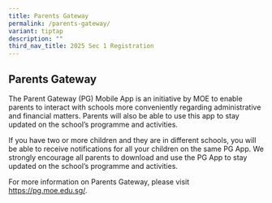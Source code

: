 ```yaml
---
title: Parents Gateway
permalink: /parents-gateway/
variant: tiptap
description: ""
third_nav_title: 2025 Sec 1 Registration
---
```

<h2>Parents Gateway</h2>
<p>The Parent Gateway (PG) Mobile App is an initiative by MOE to enable parents
to interact with schools more conveniently regarding administrative and
financial matters. Parents will also be able to use this app to stay updated
on the school’s programme and activities.&nbsp;</p>
<p>If you have two or more children and they are in different schools, you
will be able to receive notifications for all your children on the same
PG App. We strongly encourage all parents to download and use the PG App
to stay updated on the school’s programme and activities.&nbsp;</p>
<p>For more information on Parents Gateway, please visit <a href="https://about:blank/" rel="noopener noreferrer nofollow" target="_blank">https://pg.moe.edu.sg/</a>.&nbsp;</p>